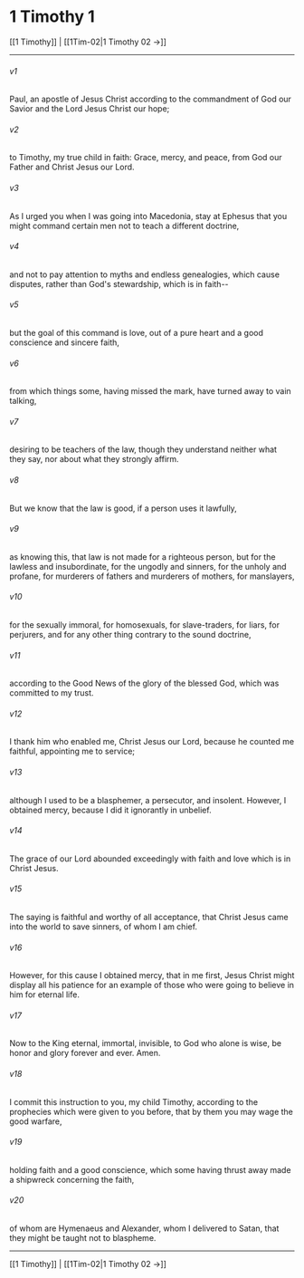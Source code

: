 # 1 Timothy 1

[[1 Timothy]] | [[1Tim-02|1 Timothy 02 →]]
***



###### v1 
Paul, an apostle of Jesus Christ according to the commandment of God our Savior and the Lord Jesus Christ our hope; 

###### v2 
to Timothy, my true child in faith: Grace, mercy, and peace, from God our Father and Christ Jesus our Lord. 

###### v3 
As I urged you when I was going into Macedonia, stay at Ephesus that you might command certain men not to teach a different doctrine, 

###### v4 
and not to pay attention to myths and endless genealogies, which cause disputes, rather than God's stewardship, which is in faith-- 

###### v5 
but the goal of this command is love, out of a pure heart and a good conscience and sincere faith, 

###### v6 
from which things some, having missed the mark, have turned away to vain talking, 

###### v7 
desiring to be teachers of the law, though they understand neither what they say, nor about what they strongly affirm. 

###### v8 
But we know that the law is good, if a person uses it lawfully, 

###### v9 
as knowing this, that law is not made for a righteous person, but for the lawless and insubordinate, for the ungodly and sinners, for the unholy and profane, for murderers of fathers and murderers of mothers, for manslayers, 

###### v10 
for the sexually immoral, for homosexuals, for slave-traders, for liars, for perjurers, and for any other thing contrary to the sound doctrine, 

###### v11 
according to the Good News of the glory of the blessed God, which was committed to my trust. 

###### v12 
I thank him who enabled me, Christ Jesus our Lord, because he counted me faithful, appointing me to service; 

###### v13 
although I used to be a blasphemer, a persecutor, and insolent. However, I obtained mercy, because I did it ignorantly in unbelief. 

###### v14 
The grace of our Lord abounded exceedingly with faith and love which is in Christ Jesus. 

###### v15 
The saying is faithful and worthy of all acceptance, that Christ Jesus came into the world to save sinners, of whom I am chief. 

###### v16 
However, for this cause I obtained mercy, that in me first, Jesus Christ might display all his patience for an example of those who were going to believe in him for eternal life. 

###### v17 
Now to the King eternal, immortal, invisible, to God who alone is wise, be honor and glory forever and ever. Amen. 

###### v18 
I commit this instruction to you, my child Timothy, according to the prophecies which were given to you before, that by them you may wage the good warfare, 

###### v19 
holding faith and a good conscience, which some having thrust away made a shipwreck concerning the faith, 

###### v20 
of whom are Hymenaeus and Alexander, whom I delivered to Satan, that they might be taught not to blaspheme.

***
[[1 Timothy]] | [[1Tim-02|1 Timothy 02 →]]
